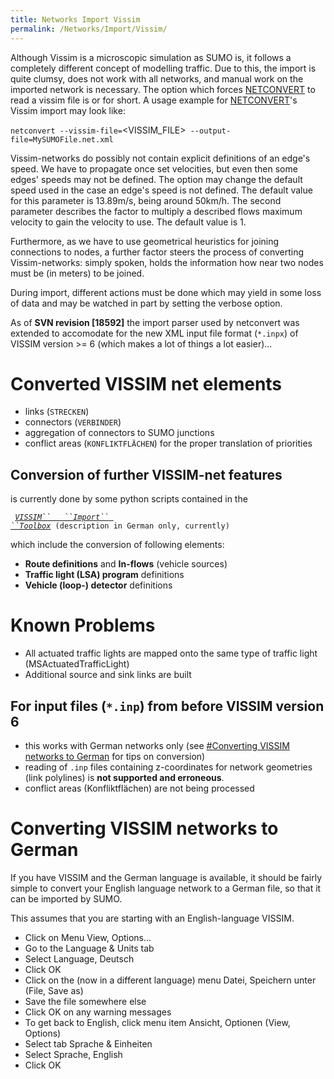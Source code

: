 ```yaml
---
title: Networks Import Vissim
permalink: /Networks/Import/Vissim/
---
```


Although Vissim is a microscopic simulation as SUMO is, it follows a
completely different concept of modelling traffic. Due to this, the
import is quite clumsy, does not work with all networks, and manual work
on the imported network is necessary. The option which forces
[NETCONVERT](NETCONVERT.md) to read a vissim file is  or  for
short. A usage example for [NETCONVERT](NETCONVERT.md)'s Vissim
import may look like:

`netconvert --vissim-file=`<VISSIM_FILE>` --output-file=MySUMOFile.net.xml`

Vissim-networks do possibly not contain explicit definitions of an
edge's speed. We have to propagate once set velocities, but even then
some edges' speeds may not be defined. The option  may change the
default speed used in the case an edge's speed is not defined. The
default value for this parameter is 13.89m/s, being around 50km/h. The
second parameter  describes the factor to multiply a described flows
maximum velocity to gain the velocity to use. The default value is 1.

Furthermore, as we have to use geometrical heuristics for joining
connections to nodes, a further factor steers the process of converting
Vissim-networks: simply spoken,  holds the information how near two
nodes must be (in meters) to be joined.

During import, different actions must be done which may yield in some
loss of data and may be watched in part by setting the verbose option.

As of **SVN revision \[18592\]** the import parser used by netconvert
was extended to accomodate for the new XML input file format (`*.inpx`)
of VISSIM version \>= 6 (which makes a lot of things a lot easier)...

# Converted VISSIM net elements

  - links (`STRECKEN`)
  - connectors (`VERBINDER`)
  - aggregation of connectors to SUMO junctions
  - conflict areas (`KONFLIKTFLÄCHEN`) for the proper translation of
    priorities

## Conversion of further VISSIM-net features

is currently done by some python scripts contained in the

` `*[`VISSIM``   ``Import``
 ``Toolbox`](Tools/Import/VISSIM.md)*` (description in German only, currently)`

which include the conversion of following elements:

  - **Route definitions** and **In-flows** (vehicle sources)
  - **Traffic light (LSA) program** definitions
  - **Vehicle (loop-) detector** definitions

# Known Problems

  - All actuated traffic lights are mapped onto the same type of traffic
    light (MSActuatedTrafficLight)
  - Additional source and sink links are built

## For input files (`*.inp`) from **before VISSIM version 6**

  - this works with German networks only (see [\#Converting VISSIM
    networks to
    German](#Converting_VISSIM_networks_to_German.md) for tips
    on conversion)
  - reading of `.inp` files containing z-coordinates for network
    geometries (link polylines) is **not supported and erroneous**.
  - conflict areas (Konfliktflächen) are not being processed

# Converting VISSIM networks to German

If you have VISSIM and the German language is available, it should be
fairly simple to convert your English language network to a German file,
so that it can be imported by SUMO.

This assumes that you are starting with an English-language VISSIM.

  - Click on Menu View, Options...
  - Go to the Language & Units tab
  - Select Language, Deutsch
  - Click OK
  - Click on the (now in a different language) menu Datei, Speichern
    unter (File, Save as)
  - Save the file somewhere else
  - Click OK on any warning messages
  - To get back to English, click menu item Ansicht, Optionen (View,
    Options)
  - Select tab Sprache & Einheiten
  - Select Sprache, English
  - Click OK